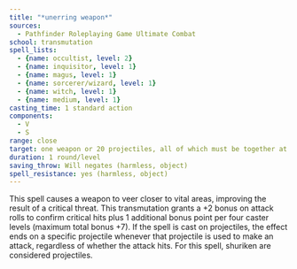 ```yaml
---
title: "*unerring weapon*"
sources:
  - Pathfinder Roleplaying Game Ultimate Combat
school: transmutation
spell_lists:
  - {name: occultist, level: 2}
  - {name: inquisitor, level: 1}
  - {name: magus, level: 1}
  - {name: sorcerer/wizard, level: 1}
  - {name: witch, level: 1}
  - {name: medium, level: 1}
casting_time: 1 standard action
components:
  - V
  - S
range: close
target: one weapon or 20 projectiles, all of which must be together at the time of casting
duration: 1 round/level
saving_throw: Will negates (harmless, object)
spell_resistance: yes (harmless, object)
---
```


This spell causes a weapon to veer closer to vital areas, improving the result of a critical threat. This transmutation grants a +2 bonus on attack rolls to confirm critical hits plus 1 additional bonus point per four caster levels (maximum total bonus +7). If the spell is cast on projectiles, the effect ends on a specific projectile whenever that projectile is used to make an attack, regardless of whether the attack hits. For this spell, shuriken are considered projectiles.

